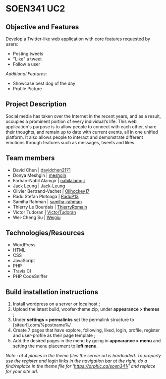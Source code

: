 # SOEN341 UC2

## Objective and Features
Develop a Twitter-like web application with core features requested by users:
- Posting tweets
- "Like" a tweet
- Follow a user

*Additional Features*:
- Showcase best dog of the day
- Profile Picture

## Project Description
Social media has taken over the Internet in the recent years, and as a result, occupies a prominent portion of every individual's life. This web application's purpose is to allow people to connect with each other, share their thoughts, and remain up to date with current events, all in one unified platform. It also allows people to interact and demonstrate different emotions through features such as messages, tweets and likes.

## Team members
- David Chen | [davidchen2171](https://github.com/davidchen2171)
- Donya Meshgin | [meshgin](https://github.com/meshgin)
- Farhan-Nabil Alamgir | [nabilalamgir](https://github.com/nabilalamgir)
- Jack Leung | [Jack-Leung](https://github.com/Jack-Leung)
- Olivier Bertrand-Vachet | [Olihockey17](https://github.com/Olihockey17)
- Radu Stefan Plotoaga | [RaduP13](https://github.com/RaduP13)
- Samiha Rahman | [samiha-rahman](https://github.com/samiha-rahman)
- Thierry Le Bourdais | [ThierryRomain](https://github.com/ThierryRomain)
- Victor Tudoran | [VictorTudoran](https://github.com/VictorTudoran)
- Wei-Cheng Su | [Weigiu](https://github.com/Weigiu)

## Technologies/Resources
- WordPress
- HTML
- CSS
- JavaScript
- PHP
- Travis CI
- PHP CodeSniffer



## Build installation instructions

1. Install wordpress on a server or localhost ;
2. Upload the latest build, woofer-theme.zip, under **appearance > themes**  ;
3. Under **settings > permalinks** set the permalink structure to [siteurl].com/%postname%/
4. Create 7 pages that have explore, following, liked, login, profile, register and user-profile as their page template ;
5. Add the desired pages in the menu by going in **appearance > menu** and setting the menu placement to **left menu**.

*Note : at 4 places in the theme files the server url is hardcoded. To properly use the register and login links in the navigation bar at the right, do a find/replace in the theme file for 'https://orphic.ca/soen341/' and replace for your site url*.